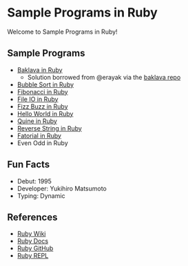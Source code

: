 # Sample Programs in Ruby

Welcome to Sample Programs in Ruby!

## Sample Programs

- [Baklava in Ruby][10]
    - Solution borrowed from @erayak via the [baklava repo][1]
- [Bubble Sort in Ruby][13]
- [Fibonacci in Ruby][12]
- [File IO in Ruby][5]
- [Fizz Buzz in Ruby][3]
- [Hello World in Ruby][2]
- [Quine in Ruby][4]
- [Reverse String in Ruby][11]
- [Fatorial in Ruby][1891]
- Even Odd in Ruby

## Fun Facts

- Debut: 1995
- Developer: Yukihiro Matsumoto
- Typing: Dynamic

## References

- [Ruby Wiki][6]
- [Ruby Docs][7]
- [Ruby GitHub][8]
- [Ruby REPL][9]

[1]: https://github.com/toturkmen/baklava
[2]: https://therenegadecoder.com/code/hello-world-in-ruby/
[3]: https://github.com/TheRenegadeCoder/sample-programs/issues/336
[4]: https://github.com/TheRenegadeCoder/sample-programs/issues/338
[5]: https://therenegadecoder.com/code/file-io-in-ruby/
[6]: https://en.wikipedia.org/wiki/Ruby_(programming_language)
[7]: https://www.ruby-lang.org/en/
[8]: https://github.com/ruby/ruby
[9]: https://repl.it/languages/ruby
[10]: https://github.com/TheRenegadeCoder/sample-programs/issues/433
[11]: https://therenegadecoder.com/code/reverse-a-string-in-ruby/
[12]: https://github.com/TheRenegadeCoder/sample-programs/issues/542
[13]: https://github.com/TheRenegadeCoder/sample-programs/issues/1023
[1891]: https://github.com/TheRenegadeCoder/sample-programs/pull/1891
